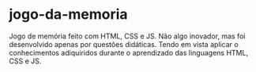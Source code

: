 # jogo-da-memoria
Jogo de memória feito com HTML, CSS e JS.
Não algo inovador, mas foi desenvolvido apenas por questões didáticas. Tendo em vista aplicar o conhecimentos adiquiridos durante o aprendizado das linguagens HTML, CSS e JS.

